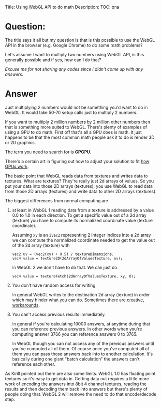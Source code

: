 Title: Using WebGL API to do math
Description:
TOC: qna

# Question:

The title says it all but my question is that is this possible to use the WebGL API in the browser (e.g. Google Chrome) to do some math problems? 

Let's assume I want to multiply two numbers using WebGL API, is this generally possible and if yes, how can I do that?

*Excuse me for not sharing any codes since I didn't come up with any answers.*

# Answer

Just multiplying 2 numbers would not be something you'd want to do in WebGL. It would take 50-70 setup calls just to multiply 2 numbers.

If you want to multiply 2 million numbers by 2 million other numbers then that is something more suited to WebGL. There's plenty of examples of using a GPU to do math. First off that's all a GPU does is math. It just happens to be that the most common math people ask it to do is render 3D or 2D graphics. 

The term you need to search for is [**GPGPU**](https://www.google.com/webhp?ie=UTF-8#q=webgl%20gpgpu).

There's a certain art in figuring out how to adjust your solution to fit [how GPUs work](http://webglfundamentals.org/webgl/lessons/webgl-how-it-works.html). 

The basic point that WebGL reads data from textures and writes data to textures. What are textures? They're really just 2d arrays of values. So you put your data into those 2D arrays (textures), you use WebGL to read data from those 2D arrays (textures) and write data to other 2D arrays (textures). 

The biggest differences from normal computing are

1.  at least in WebGL 1 reading data from a texture is addressed by a value 0.0 to 1.0 in each direction. To get a specific value out of a 2d array (texture) you have to compute its normalized coordinate value (texture coordinate). 

    Assuming `xy` is an `ivec2` representing 2 integer indices into a 2d array we can compute the normalized coordinate needed to get the value out of the 2d array (texture) with

        vec2 uv = (vec2(xy) + 0.5) / textureDimensions;
        vec4 value = texture2D(2dArrayOfValuesTexture, uv);

    In WebGL 2 we don't have to do that. We can just do

        vec4 value = textureFetch(2dArrayOfValuesTexture, xy, 0);

2. You don't have random access for writing

    In general WebGL writes to the destination 2d array (texture) in order which may hinder what you can do. Sometimes there are [creative](https://stackoverflow.com/questions/37504034/fragment-shader-determine-min-max-values-for-the-entire-monochrome-image-and/37504662#37504662), [workarounds](https://stackoverflow.com/questions/37527102/how-do-you-compute-a-histogram-in-webgl/37527103#37527103).

3. You can't access previous results immediately. 

    In general if you're calculating 10000 answers, at anytime during that you can reference previous answers. In other words when you're computing answer 3766 you can reference answers 0 to 3765. 

    In WebGL though you can not access any of the previous answers until you've computed all of them. Of course once you've computed all of them you can pass those answers back into to another calculation. It's basically during one giant "batch calculation" the answers can't reference each other.

As Kirill pointed out there are also some limits. WebGL 1.0 has floating point textures so it's easy to get data in. Getting data out requires a little more work of encoding the answers into 8bit 4 channel textures, reading the results and then decoding them back into answers but there's plenty of people doing that. WebGL 2 will remove the need to do that encode/decode step.
